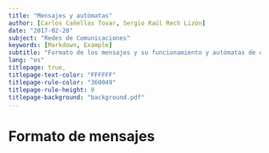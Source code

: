 ```yaml
---
title: "Mensajes y autómatas"
author: [Carlos Cañellas Tovar, Sergio Raúl Rech Lizón]
date: "2017-02-20"
subject: "Redes de Comunicaciones"
keywords: [Markdown, Example]
subtitle: "Formato de los mensajes y su funcionamiento y autómatas de cada aplicación"
lang: "es"
titlepage: true,
titlepage-text-color: "FFFFFF"
titlepage-rule-color: "360049"
titlepage-rule-height: 0
titlepage-background: "background.pdf"
...
```


# Formato de mensajes

